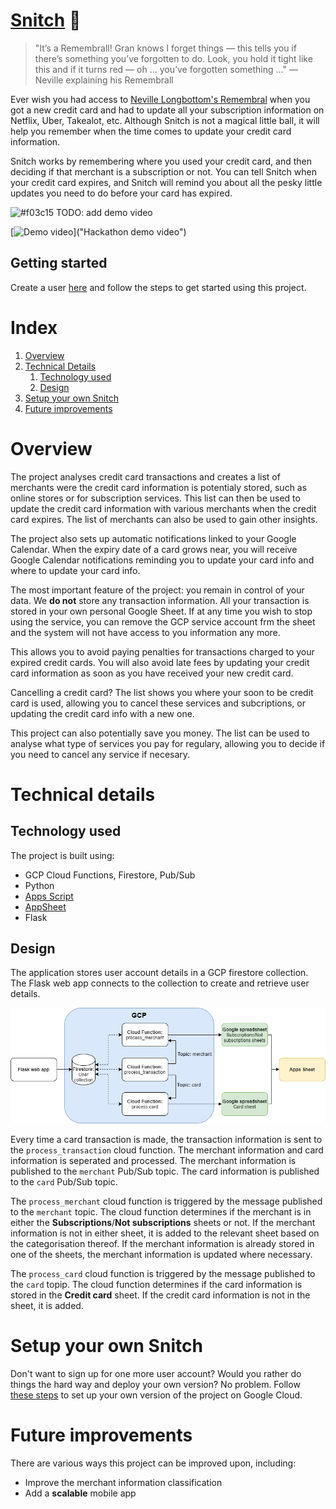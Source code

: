 # [Snitch](https://hackathon-202106.ue.r.appspot.com/) :speech_balloon:

> "It’s a Remembrall! Gran knows I forget things — this tells you if there’s something you’ve forgotten to do. Look, you hold it tight like this and if it turns red — oh ... you’ve forgotten something ..."
— Neville explaining his Remembrall


Ever wish you had access to [Neville Longbottom's Remembral](https://harrypotter.fandom.com/wiki/Remembrall) when you got a new credit card and had to update all your subscription information on Netflix, Uber, Takealot, etc. Although Snitch is not a magical little ball, it will help you remember when the time comes to update your credit card information.

Snitch works by remembering where you used your credit card, and then deciding if that merchant is a subscription or not. You can tell Snitch when your credit card expires, and Snitch will remind you about all the pesky little updates you need to do before your card has expired. 


![#f03c15](https://via.placeholder.com/15/f03c15/000000?text=+) TODO: add demo video

[![Demo video](hdocs/demo.png)]("Hackathon demo video")


## Getting started
Create a user [here](https://hackathon-202106.ue.r.appspot.com/) and follow the steps to get started using this project. 


# Index
1. [Overview](#overview)
2. [Technical Details](#technical-details) 
    1. [Technology used](#technology-used)
    2. [Design](#design)
3. [Setup your own Snitch](#setup-your-own-snitch)
4. [Future improvements](#future-improvements)


# Overview
The project analyses credit card transactions and creates a list of merchants were the credit card information is potentialy stored, such as online stores or for subscription services. This list can then be used to update the credit card information with various merchants when the credit card expires. The list of merchants can also be used to gain other insights.

The project also sets up automatic notifications linked to your Google Calendar. When the expiry date of a card grows near, you will receive Google Calendar notifications reminding you to update your card info and where to update your card info.

The most important feature of the project: you remain in control of your data. We **do not** store any transaction information. All your transaction is stored in your own personal Google Sheet. If at any time you wish to stop using the service, you can remove the GCP service account frm the sheet and the system will not have access to you information any more.

This allows you to avoid paying penalties for transactions charged to your expired credit cards. You will also avoid late fees by updating your credit card information as soon as you have received your new credit card.

Cancelling a credit card? The list shows you where your soon to be credit card is used, allowing you to cancel these services and subcriptions, or updating the credit card info with a new one.

This project can also potentially save you money. The list can be used to analyse what type of services you pay for regulary, allowing you to decide if you need to cancel any service if necesary. 


# Technical details
## Technology used
The project is built using:
- GCP Cloud Functions, Firestore, Pub/Sub
- Python
- [Apps Script](https://developers.google.com/apps-script)
- [AppSheet](https://www.appsheet.com/)
- Flask

## Design
The application stores user account details in a GCP firestore collection. The Flask web app connects to the collection to create and retrieve user details.

![System diagram](docs/snitch.png)

Every time a card transaction is made, the transaction information is sent to the `process_transaction` cloud function. The merchant information and card information is seperated and processed. The merchant information is published to the `merchant` Pub/Sub topic. The card information is published to the `card` Pub/Sub topic.

The `process_merchant` cloud function is triggered by the message published to the `merchant` topic. The cloud function determines if the merchant is in either the **Subscriptions**/**Not subscriptions** sheets or not. If the merchant information is not in either sheet, it is added to the relevant sheet based on the categorisation thereof. If the merchant information is already stored in one of the sheets, the merchant information is updated where necessary.

The `process_card` cloud function is triggered by the message published to the `card` topip. The cloud function determines if the card information is stored in the **Credit card** sheet. If the credit card information is not in the sheet, it is added.


# Setup your own Snitch
Don't want to sign up for one more user account? Would you rather do things the hard way and deploy your own version? No problem. Follow [these steps](docs/SETUP.md#follow-these-steps-to-deploy-your-own-snitch) to set up your own version of the project on Google Cloud.


# Future improvements
There are various ways this project can be improved upon, including:
- Improve the merchant information classification
- Add a **scalable** mobile app
